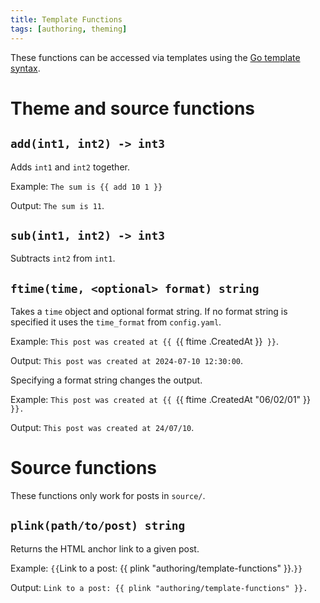 ```yaml
---
title: Template Functions
tags: [authoring, theming]
---
```


These functions can be accessed via templates using the [Go template syntax](https://github.com/gofiber/template/blob/html/v2.1.0/html/TEMPLATES_CHEATSHEET.md#template-functions).

# Theme and source functions

## `add(int1, int2) -> int3`

Adds `int1` and `int2` together.

Example: `The sum is {{ add 10 1 }}`

Output: `The sum is 11`.

## `sub(int1, int2) -> int3`

Subtracts `int2` from `int1`.

## `ftime(time, <optional> format) string`

Takes a `time` object and optional format string. If no format string is specified it uses the `time_format` from `config.yaml`.

Example: `This post was created at {{ `{{ ftime .CreatedAt }}` }}`.

Output: `This post was created at 2024-07-10 12:30:00`.

Specifying a format string changes the output.

Example: `This post was created at {{ `{{ ftime .CreatedAt "06/02/01" }}` }}.`

Output: `This post was created at 24/07/10`.

# Source functions

These functions only work for posts in `source/`.

## `plink(path/to/post) string`

Returns the HTML anchor link to a given post.

Example: `{{`Link to a post: {{ plink "authoring/template-functions" }}.`}}`

Output: `Link to a post: {{ plink "authoring/template-functions" }}.`
